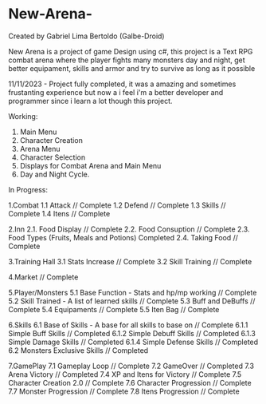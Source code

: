 # New-Arena-

Created by Gabriel Lima Bertoldo (Galbe-Droid)

New Arena is a project of game Design using c#, this project is a Text RPG combat arena where the player fights many monsters day and night, get better equipament, skills and armor and try to survive as long as it possible 

11/11/2023 - Project fully completed, it was a amazing and sometimes frustanting experience but now a i feel i'm a better developer and programmer since i learn a lot though this project. 

Working: 
  1. Main Menu 
  2. Character Creation 
  3. Arena Menu 
  4. Character Selection 
  5. Displays for Combat Arena and Main Menu 
  6. Day and Night Cycle.

In Progress:

  1.Combat
    1.1 Attack // Complete
    1.2 Defend // Complete
    1.3 Skills // Complete
    1.4 Itens // Complete
    
  2.Inn
    2.1. Food Display // Complete
    2.2. Food Consuption // Complete
    2.3. Food Types (Fruits, Meals and Potions) Completed 
    2.4. Taking Food // Complete
    
  3.Training Hall
    3.1 Stats Increase // Complete
    3.2 Skill Training // Complete
  
  4.Market // Complete 
  
  5.Player/Monsters
    5.1 Base Function - Stats and hp/mp working // Complete
    5.2 Skill Trained - A list of learned skills // Complete
    5.3 Buff and DeBuffs // Complete
    5.4 Equipaments // Complete
    5.5 Iten Bag // Complete
    
  6.Skills 
    6.1 Base of Skills - A base for all skills to base on // Complete
      6.1.1 Simple Buff Skills // Completed 
      6.1.2 Simple Debuff Skills // Completed
      6.1.3 Simple Damage Skills // Completed
      6.1.4 Simple Defense Skills // Completed 
    6.2 Monsters Exclusive Skills // Completed
    
  7.GamePlay
    7.1 Gameplay Loop // Complete
    7.2 GameOver // Completed
    7.3 Arena Victory // Completed
    7.4 XP and Itens for Victory // Complete
    7.5 Character Creation 2.0 // Complete
    7.6 Character Progression // Complete
    7.7 Monster Progression // Complete
    7.8 Itens Progression // Complete
